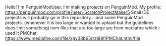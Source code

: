 Hello! I'm PenguinModUser.
I'm making projects on PenguinMod.
My profile:
https://penguinmod.com/profile?user=ScratchProjectMaker5
Snail IDE projects will probably go in this repository...
and some PenguinMod projects. (whenever it is too large or wanted to upload but the guidelines does limit something)
nvm files that are too large are from mediafire which i used it
PMChat: https://www.mediafire.com/file/xgv03b65rrzl99f/PMChat.html/file
